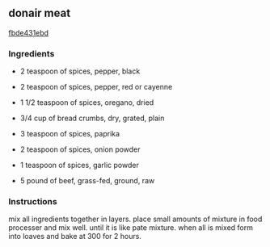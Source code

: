 ## donair meat

[fbde431ebd](https://cookpad.com/us/recipes/332067-donair-meat)

### Ingredients

 - 2 teaspoon of spices, pepper, black

 - 2 teaspoon of spices, pepper, red or cayenne

 - 1 1/2 teaspoon of spices, oregano, dried

 - 3/4 cup of bread crumbs, dry, grated, plain

 - 3 teaspoon of spices, paprika

 - 2 teaspoon of spices, onion powder

 - 1 teaspoon of spices, garlic powder

 - 5 pound of beef, grass-fed, ground, raw

### Instructions

mix all ingredients together in layers. place small amounts of mixture in food processer and mix well. until it is like pate mixture. when all is mixed form into loaves and bake at 300 for 2 hours.